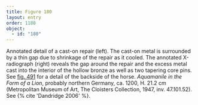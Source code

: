 ```yaml
---
title: Figure 180
layout: entry
order: 1180
object:
  - id: "180"
---
```


Annotated detail of a cast-on repair (left). The cast-on metal is surrounded by a thin gap due to shrinkage of the repair as it cooled. The annotated X-radiograph (right) reveals the gap around the repair and the excess metal cast into the interior of the hollow bronze as well as two tapering core pins. See [fig. 491](/visual-atlas/491/) for a detail of the backside of the horse. *Aquamanile in the Form of a Lion*, probably northern Germany, ca. 1200, H. 21.2 cm (Metropolitan Museum of Art, The Cloisters Collection, 1947, inv. 47.101.52). See {% cite 'Dandridge 2006' %}.
